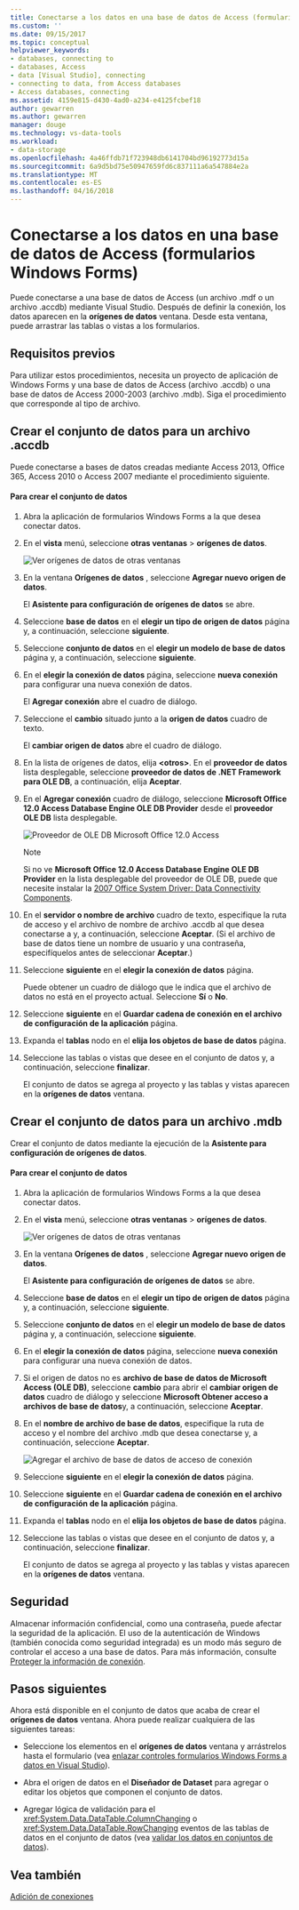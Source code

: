 ```yaml
---
title: Conectarse a los datos en una base de datos de Access (formularios Windows Forms) | Documentos de Microsoft
ms.custom: ''
ms.date: 09/15/2017
ms.topic: conceptual
helpviewer_keywords:
- databases, connecting to
- databases, Access
- data [Visual Studio], connecting
- connecting to data, from Access databases
- Access databases, connecting
ms.assetid: 4159e815-d430-4ad0-a234-e4125fcbef18
author: gewarren
ms.author: gewarren
manager: douge
ms.technology: vs-data-tools
ms.workload:
- data-storage
ms.openlocfilehash: 4a46ffdb71f723948db6141704bd96192773d15a
ms.sourcegitcommit: 6a9d5bd75e50947659fd6c837111a6a547884e2a
ms.translationtype: MT
ms.contentlocale: es-ES
ms.lasthandoff: 04/16/2018
---
```

# <a name="connect-to-data-in-an-access-database-windows-forms"></a>Conectarse a los datos en una base de datos de Access (formularios Windows Forms)
Puede conectarse a una base de datos de Access (un archivo .mdf o un archivo .accdb) mediante Visual Studio. Después de definir la conexión, los datos aparecen en la **orígenes de datos** ventana. Desde esta ventana, puede arrastrar las tablas o vistas a los formularios.   
  
## <a name="prerequisites"></a>Requisitos previos  
 Para utilizar estos procedimientos, necesita un proyecto de aplicación de Windows Forms y una base de datos de Access (archivo .accdb) o una base de datos de Access 2000-2003 (archivo .mdb). Siga el procedimiento que corresponde al tipo de archivo.  
  
## <a name="creating-the-dataset-for-an-accdb-file"></a>Crear el conjunto de datos para un archivo .accdb  
 Puede conectarse a bases de datos creadas mediante Access 2013, Office 365, Access 2010 o Access 2007 mediante el procedimiento siguiente.  
  
#### <a name="to-create-the-dataset"></a>Para crear el conjunto de datos  
  
1.  Abra la aplicación de formularios Windows Forms a la que desea conectar datos.  
  
2.  En el **vista** menú, seleccione **otras ventanas** > **orígenes de datos**.  
  
     ![Ver orígenes de datos de otras ventanas](../data-tools/media/viewdatasources.png "ViewDataSources")  
  
3.  En la ventana **Orígenes de datos** , seleccione **Agregar nuevo origen de datos**.  

     El **Asistente para configuración de orígenes de datos** se abre.  
  
4.  Seleccione **base de datos** en el **elegir un tipo de origen de datos** página y, a continuación, seleccione **siguiente**.  
  
5.  Seleccione **conjunto de datos** en el **elegir un modelo de base de datos** página y, a continuación, seleccione **siguiente**.  
  
6.  En el **elegir la conexión de datos** página, seleccione **nueva conexión** para configurar una nueva conexión de datos.  

     El **Agregar conexión** abre el cuadro de diálogo.  
  
7.  Seleccione el **cambio** situado junto a la **origen de datos** cuadro de texto.

     El **cambiar origen de datos** abre el cuadro de diálogo.  
  
8.  En la lista de orígenes de datos, elija  **\<otros\>**. En el **proveedor de datos** lista desplegable, seleccione **proveedor de datos de .NET Framework para OLE DB**, a continuación, elija **Aceptar**.  

9. En el **Agregar conexión** cuadro de diálogo, seleccione **Microsoft Office 12.0 Access Database Engine OLE DB Provider** desde el **proveedor OLE DB** lista desplegable.  
  
     ![Proveedor de OLE DB Microsoft Office 12.0 Access](../data-tools/media/dataoledbprovideroffice12access.png "dataOLEDBProviderOffice12Access")  

     > [!NOTE]
     >  Si no ve **Microsoft Office 12.0 Access Database Engine OLE DB Provider** en la lista desplegable del proveedor de OLE DB, puede que necesite instalar la [2007 Office System Driver: Data Connectivity Components](https://www.microsoft.com/download/confirmation.aspx?id=23734).
  
9. En el **servidor o nombre de archivo** cuadro de texto, especifique la ruta de acceso y el archivo de nombre de archivo .accdb al que desea conectarse a y, a continuación, seleccione **Aceptar**. (Si el archivo de base de datos tiene un nombre de usuario y una contraseña, especifíquelos antes de seleccionar **Aceptar**.)    
  
10. Seleccione **siguiente** en el **elegir la conexión de datos** página.  

     Puede obtener un cuadro de diálogo que le indica que el archivo de datos no está en el proyecto actual. Seleccione **Sí** o **No**.
  
11. Seleccione **siguiente** en el **Guardar cadena de conexión en el archivo de configuración de la aplicación** página.  
  
12. Expanda el **tablas** nodo en el **elija los objetos de base de datos** página.  
  
13. Seleccione las tablas o vistas que desee en el conjunto de datos y, a continuación, seleccione **finalizar**.  
  
     El conjunto de datos se agrega al proyecto y las tablas y vistas aparecen en la **orígenes de datos** ventana.  
  
## <a name="creating-the-dataset-for-an-mdb-file"></a>Crear el conjunto de datos para un archivo .mdb  
 Crear el conjunto de datos mediante la ejecución de la **Asistente para configuración de orígenes de datos**.  
  
#### <a name="to-create-the-dataset"></a>Para crear el conjunto de datos  
  
1.  Abra la aplicación de formularios Windows Forms a la que desea conectar datos.  
  
2.  En el **vista** menú, seleccione **otras ventanas** > **orígenes de datos**.  
  
     ![Ver orígenes de datos de otras ventanas](../data-tools/media/viewdatasources.png "ViewDataSources")  
  
3.  En la ventana **Orígenes de datos** , seleccione **Agregar nuevo origen de datos**.  

     El **Asistente para configuración de orígenes de datos** se abre.
  
4.  Seleccione **base de datos** en el **elegir un tipo de origen de datos** página y, a continuación, seleccione **siguiente**.  
  
5.  Seleccione **conjunto de datos** en el **elegir un modelo de base de datos** página y, a continuación, seleccione **siguiente**.  
  
6.  En el **elegir la conexión de datos** página, seleccione **nueva conexión** para configurar una nueva conexión de datos.  
  
7.  Si el origen de datos no es **archivo de base de datos de Microsoft Access (OLE DB)**, seleccione **cambio** para abrir el **cambiar origen de datos** cuadro de diálogo y seleccione **Microsoft Obtener acceso a archivos de base de datos**y, a continuación, seleccione **Aceptar**.  
  
8.  En el **nombre de archivo de base de datos**, especifique la ruta de acceso y el nombre del archivo .mdb que desea conectarse y, a continuación, seleccione **Aceptar**.  
  
     ![Agregar el archivo de base de datos de acceso de conexión](../data-tools/media/dataaddconnectionaccessmdb.png "dataAddConnectionAccessMDB")  
  
9. Seleccione **siguiente** en el **elegir la conexión de datos** página.  
  
10. Seleccione **siguiente** en el **Guardar cadena de conexión en el archivo de configuración de la aplicación** página.  
  
11. Expanda el **tablas** nodo en el **elija los objetos de base de datos** página.  
  
12. Seleccione las tablas o vistas que desee en el conjunto de datos y, a continuación, seleccione **finalizar**.  
  
     El conjunto de datos se agrega al proyecto y las tablas y vistas aparecen en la **orígenes de datos** ventana.  
  
## <a name="security"></a>Seguridad  
 Almacenar información confidencial, como una contraseña, puede afectar la seguridad de la aplicación. El uso de la autenticación de Windows (también conocida como seguridad integrada) es un modo más seguro de controlar el acceso a una base de datos. Para más información, consulte [Proteger la información de conexión](/dotnet/framework/data/adonet/protecting-connection-information).  
  
## <a name="next-steps"></a>Pasos siguientes  
 Ahora está disponible en el conjunto de datos que acaba de crear el **orígenes de datos** ventana. Ahora puede realizar cualquiera de las siguientes tareas:  
  
-   Seleccione los elementos en el **orígenes de datos** ventana y arrástrelos hasta el formulario (vea [enlazar controles formularios Windows Forms a datos en Visual Studio](../data-tools/bind-windows-forms-controls-to-data-in-visual-studio.md)).  
  
-   Abra el origen de datos en el **Diseñador de Dataset** para agregar o editar los objetos que componen el conjunto de datos.  
  
-   Agregar lógica de validación para el <xref:System.Data.DataTable.ColumnChanging> o <xref:System.Data.DataTable.RowChanging> eventos de las tablas de datos en el conjunto de datos (vea [validar los datos en conjuntos de datos](../data-tools/validate-data-in-datasets.md)).  
  
## <a name="see-also"></a>Vea también
[Adición de conexiones](../data-tools/add-new-connections.md)
